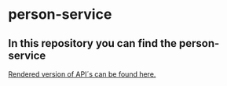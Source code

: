 # person-service

## In this repository you can find the person-service

[Rendered version of API´s can be found here.](https://infinityapplication.github.io/services/?urls.primaryName=person-service%20API)